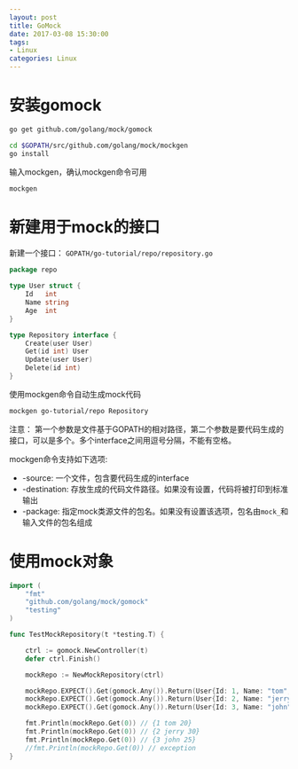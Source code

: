 ```yaml
---
layout: post
title: GoMock
date: 2017-03-08 15:30:00
tags:
- Linux
categories: Linux
---
```

# 安装gomock

```bash
go get github.com/golang/mock/gomock
```

```bash
cd $GOPATH/src/github.com/golang/mock/mockgen
go install
```
输入mockgen，确认mockgen命令可用
```bash
mockgen
```

# 新建用于mock的接口
新建一个接口：
`GOPATH/go-tutorial/repo/repository.go`
```go
package repo

type User struct {
	Id   int
	Name string
	Age  int
}

type Repository interface {
	Create(user User)
	Get(id int) User
	Update(user User)
	Delete(id int)
}

```

使用mockgen命令自动生成mock代码
```bash
mockgen go-tutorial/repo Repository
```

注意： 第一个参数是文件基于GOPATH的相对路径，第二个参数是要代码生成的接口，可以是多个。多个interface之间用逗号分隔，不能有空格。

mockgen命令支持如下选项:
* -source: 一个文件，包含要代码生成的interface
* -destination: 存放生成的代码文件路径。如果没有设置，代码将被打印到标准输出
* -package: 指定mock类源文件的包名。如果没有设置该选项，包名由`mock_`和输入文件的包名组成

# 使用mock对象

```go
import (
	"fmt"
	"github.com/golang/mock/gomock"
	"testing"
)

func TestMockRepository(t *testing.T) {

	ctrl := gomock.NewController(t)
	defer ctrl.Finish()

	mockRepo := NewMockRepository(ctrl)

	mockRepo.EXPECT().Get(gomock.Any()).Return(User{Id: 1, Name: "tom", Age: 20})
	mockRepo.EXPECT().Get(gomock.Any()).Return(User{Id: 2, Name: "jerry", Age: 30})
	mockRepo.EXPECT().Get(gomock.Any()).Return(User{Id: 3, Name: "john", Age: 25})

	fmt.Println(mockRepo.Get(0)) // {1 tom 20}
	fmt.Println(mockRepo.Get(0)) // {2 jerry 30}
	fmt.Println(mockRepo.Get(0)) // {3 john 25}
	//fmt.Println(mockRepo.Get(0)) // exception
}

```
